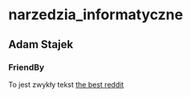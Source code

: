 # narzedzia_informatyczne
## Adam Stajek
### FriendBy

To jest zwykły tekst
[the best reddit](https://www.reddit.com/r/learnprogramming/)
